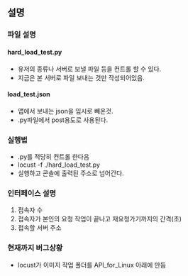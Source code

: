 ## 설명

### 파일 설명

#### hard_load_test.py

- 유저의 종류나 서버로 보낼 파일 등을 컨트롤 할 수 있다.
- 지금은 본 서버로 파일 보내는 것만 작성되어있음.

#### load_test.json

- 앱에서 보내는 json을 임시로 빼온것.
- .py파일에서 post용도로 사용된다.

### 실행법

- .py를 적당히 컨트롤 한다음
- locust -f ./hard_load_test.py
- 실행하고 콘솔에 출력된 주소로 넘어간다.

### 인터페이스 설명

1. 접속자 수
2. 접속자가 본인의 요청 작업이 끝나고 재요청가기까지의 간격(초)
3. 접속할 서버 주소

### 현재까지 버그상황

- locust가 이미지 작업 폴더를 API_for_Linux 아래에 만듬
